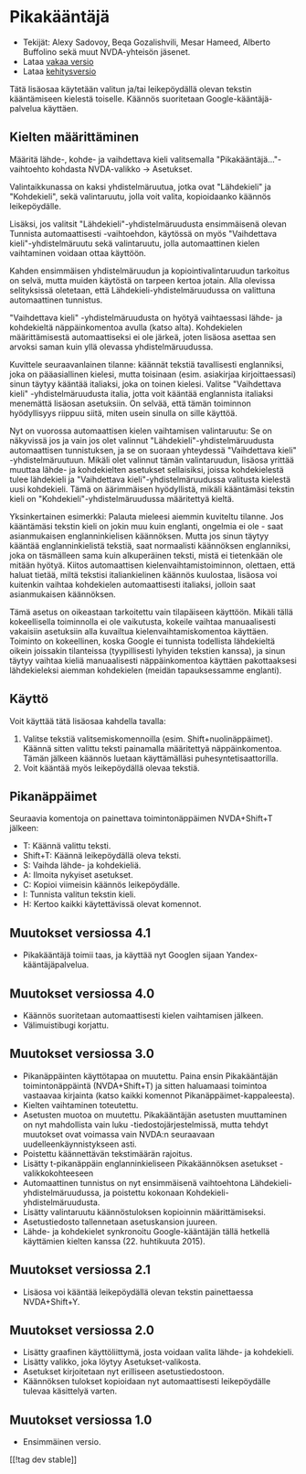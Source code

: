 # Pikakääntäjä #

* Tekijät: Alexy Sadovoy, Beqa Gozalishvili, Mesar Hameed, Alberto Buffolino
  sekä muut NVDA-yhteisön jäsenet.
* Lataa [vakaa versio][1]
* Lataa [kehitysversio][2]

Tätä lisäosaa käytetään valitun ja/tai leikepöydällä olevan tekstin
kääntämiseen kielestä toiselle.  Käännös suoritetaan
Google-kääntäjä-palvelua käyttäen.

## Kielten määrittäminen ##
Määritä lähde-, kohde- ja vaihdettava kieli valitsemalla "Pikakääntäjä..."-vaihtoehto kohdasta NVDA-valikko -> Asetukset.

Valintaikkunassa on kaksi yhdistelmäruutua, jotka ovat "Lähdekieli" ja
"Kohdekieli", sekä valintaruutu, jolla voit valita, kopioidaanko käännös
leikepöydälle.

Lisäksi, jos valitsit "Lähdekieli"-yhdistelmäruudusta ensimmäisenä olevan
Tunnista automaattisesti -vaihtoehdon, käytössä on myös "Vaihdettava
kieli"-yhdistelmäruutu sekä valintaruutu, jolla automaattinen kielen
vaihtaminen voidaan ottaa käyttöön.

Kahden ensimmäisen yhdistelmäruudun ja kopiointivalintaruudun tarkoitus on
selvä, mutta muiden käytöstä on tarpeen kertoa jotain. Alla olevissa
selityksissä oletetaan, että Lähdekieli-yhdistelmäruudussa on valittuna
automaattinen tunnistus.

"Vaihdettava kieli" -yhdistelmäruudusta on hyötyä vaihtaessasi lähde- ja
kohdekieltä näppäinkomentoa avulla (katso alta). Kohdekielen määrittämisestä
automaattiseksi ei ole järkeä, joten lisäosa asettaa sen arvoksi saman kuin
yllä olevassa yhdistelmäruudussa.

Kuvittele seuraavanlainen tilanne: käännät tekstiä tavallisesti englanniksi,
joka on pääasiallinen kielesi, mutta toisinaan (esim. asiakirjaa
kirjoittaessasi) sinun täytyy kääntää italiaksi, joka on toinen
kielesi. Valitse "Vaihdettava kieli" -yhdistelmäruudusta italia, jotta voit
kääntää englannista italiaksi menemättä lisäosan asetuksiin. On selvää, että
tämän toiminnon hyödyllisyys riippuu siitä, miten usein sinulla on sille
käyttöä.

Nyt on vuorossa automaattisen kielen vaihtamisen valintaruutu: Se on
näkyvissä jos ja vain jos olet valinnut "Lähdekieli"-yhdistelmäruudusta
automaattisen tunnistuksen, ja se on suoraan yhteydessä "Vaihdettava kieli"
-yhdistelmäruutuun. Mikäli olet valinnut tämän valintaruudun, lisäosa
yrittää muuttaa lähde- ja kohdekielten asetukset sellaisiksi, joissa
kohdekielestä tulee lähdekieli ja "Vaihdettava kieli"-yhdistelmäruudussa
valitusta kielestä uusi kohdekieli. Tämä on äärimmäisen hyödyllistä, mikäli
kääntämäsi tekstin kieli on "Kohdekieli"-yhdistelmäruudussa määritettyä
kieltä.

Yksinkertainen esimerkki: Palauta mieleesi aiemmin kuviteltu tilanne. Jos
kääntämäsi tekstin kieli on jokin muu kuin englanti, ongelmia ei ole - saat
asianmukaisen englanninkielisen käännöksen. Mutta jos sinun täytyy kääntää
englanninkielistä tekstiä, saat normaalisti käännöksen englanniksi, joka on
täsmälleen sama kuin alkuperäinen teksti, mistä ei tietenkään ole mitään
hyötyä. Kiitos automaattisen kielenvaihtamistoiminnon, olettaen, että haluat
tietää, miltä tekstisi italiankielinen käännös kuulostaa, lisäosa voi
kuitenkin vaihtaa kohdekielen automaattisesti italiaksi, jolloin saat
asianmukaisen käännöksen.

Tämä asetus on oikeastaan tarkoitettu vain tilapäiseen käyttöön. Mikäli
tällä kokeellisella toiminnolla ei ole vaikutusta, kokeile vaihtaa
manuaalisesti vakaisiin asetuksiin alla kuvailtua kielenvaihtamiskomentoa
käyttäen. Toiminto on kokeellinen, koska Google ei tunnista todellista
lähdekieltä oikein joissakin tilanteissa (tyypillisesti lyhyiden tekstien
kanssa), ja sinun täytyy vaihtaa kieliä manuaalisesti näppäinkomentoa
käyttäen pakottaaksesi lähdekieleksi aiemman kohdekielen (meidän
tapauksessamme englanti).

## Käyttö ##
Voit käyttää tätä lisäosaa kahdella tavalla:

1. Valitse tekstiä valitsemiskomennoilla
   (esim. Shift+nuolinäppäimet). Käännä sitten valittu teksti painamalla
   määritettyä näppäinkomentoa. Tämän jälkeen käännös luetaan käyttämälläsi
   puhesyntetisaattorilla.
2. Voit kääntää myös leikepöydällä olevaa tekstiä.

## Pikanäppäimet ##
Seuraavia komentoja  on painettava toimintonäppäimen NVDA+Shift+T jälkeen:

* T: Käännä valittu teksti.
* Shift+T: Käännä leikepöydällä oleva teksti.
* S: Vaihda lähde- ja kohdekieliä.
* A: Ilmoita nykyiset asetukset.
* C: Kopioi viimeisin käännös leikepöydälle.
* I: Tunnista valitun tekstin kieli.
* H: Kertoo kaikki käytettävissä olevat komennot.

## Muutokset versiossa 4.1 ##
* Pikakääntäjä toimii taas, ja käyttää nyt Googlen sijaan
  Yandex-kääntäjäpalvelua.

## Muutokset versiossa 4.0 ##
* Käännös suoritetaan automaattisesti kielen vaihtamisen jälkeen.
* Välimuistibugi korjattu.

## Muutokset versiossa 3.0 ##
* Pikanäppäinten käyttötapaa on muutettu. Paina ensin Pikakääntäjän
  toimintonäppäintä (NVDA+Shift+T) ja sitten haluamaasi toimintoa vastaavaa
  kirjainta (katso kaikki komennot Pikanäppäimet-kappaleesta).
* Kielten vaihtaminen toteutettu.
* Asetusten muotoa on muutettu. Pikakääntäjän asetusten muuttaminen on nyt
  mahdollista vain luku -tiedostojärjestelmissä, mutta tehdyt muutokset ovat
  voimassa vain NVDA:n seuraavaan uudelleenkäynnistykseen asti.
* Poistettu käännettävän tekstimäärän rajoitus.
* Lisätty t-pikanäppäin englanninkieliseen Pikakäännöksen asetukset
  -valikkokohteeseen
* Automaattinen tunnistus on nyt ensimmäisenä vaihtoehtona
  Lähdekieli-yhdistelmäruudussa, ja poistettu kokonaan
  Kohdekieli-yhdistelmäruudusta.
* Lisätty valintaruutu käännöstuloksen kopioinnin määrittämiseksi.
* Asetustiedosto tallennetaan asetuskansion juureen.
* Lähde- ja kohdekielet synkronoitu Google-kääntäjän tällä hetkellä
  käyttämien kielten kanssa (22. huhtikuuta 2015).


## Muutokset versiossa 2.1 ##
* Lisäosa voi kääntää leikepöydällä olevan tekstin painettaessa
  NVDA+Shift+Y.

## Muutokset versiossa 2.0 ##
* Lisätty graafinen käyttöliittymä, josta voidaan valita lähde- ja
  kohdekieli.
* Lisätty valikko, joka löytyy Asetukset-valikosta.
* Asetukset kirjoitetaan nyt erilliseen asetustiedostoon.
* Käännöksen tulokset kopioidaan nyt automaattisesti leikepöydälle tulevaa
  käsittelyä varten.

## Muutokset versiossa 1.0 ##
* Ensimmäinen versio.


[[!tag dev stable]]

[1]: https://addons.nvda-project.org/files/get.php?file=it

[2]: https://addons.nvda-project.org/files/get.php?file=it-dev
